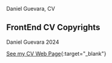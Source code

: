 Daniel Guevara, CV

## FrontEnd CV Copyrights
Daniel Guevara 2024 

[See my CV Web Page](https://danielgituser.github.io/cv.github.io/){:target="_blank"}
